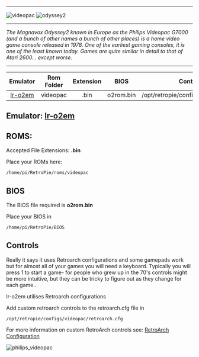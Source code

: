 ***
![videopac](https://cloud.githubusercontent.com/assets/10035308/12212914/3db2135a-b62d-11e5-8bc8-314eef1f117f.png)
![odyssey2](https://cloud.githubusercontent.com/assets/10035308/12213667/802575ea-b639-11e5-837d-354e3f6be631.png)
***
_The Magnavox Odyssey2 known in Europe as the Philips Videopac G7000 (and a bunch of other names a bunch of other places) is a home video game console released in 1978. One of the earliest gaming consoles, it is one of the least known today. Games are quite similar in detail to that of Atari 2600... except worse._
***

| Emulator | Rom Folder | Extension | BIOS |  Controller Config |
| :---: | :---: | :---: | :---: | :---: |
| [lr-o2em](https://github.com/libretro/libretro-o2em) | videopac  | .bin | o2rom.bin | /opt/retropie/configs/videopac/retroarch.cfg |

## Emulator: [lr-o2em](https://github.com/libretro/libretro-o2em)

## ROMS: 

Accepted File Extensions: **.bin**

Place your ROMs here:
```
/home/pi/RetroPie/roms/videopac
```

## BIOS

The BIOS file required is **o2rom.bin**

Place your BIOS in
```
/home/pi/RetroPie/BIOS
```

## Controls

Really it says it uses Retroarch configurations and some gamepads work but for almost all of your games you will need a keyboard. Typically you will press 1 to start a game- for people who grew up in the 70's controls might be more intuitive, but they can be tricky to figure out as they change for each game...

lr-o2em utilises Retroarch configurations

Add custom retroarch controls to the retroarch.cfg file in
```shell
/opt/retropie/configs/videopac/retroarch.cfg
```
For more information on custom RetroArch controls see: [RetroArch Configuration](https://github.com/petrockblog/RetroPie-Setup/wiki/RetroArch-Configuration)

![philips_videopac](https://cloud.githubusercontent.com/assets/10035308/8192731/79eeaea2-142d-11e5-924d-9d284d280981.png)